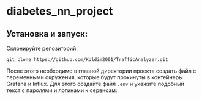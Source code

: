 # diabetes_nn_project
## Установка и запуск:

Склонируйте репозиторий:
```
git clone https://github.com/Koldim2001/TrafficAnalyzer.git
```
После этого необходимо в главной директории  проекта создать файл с переменными окружения, которые будут прокинуты в контейнеры Grafana и Influx. Для этого создайте файл `.env` и укажите подобный текст с паролями и логинами к сервисам:
```


